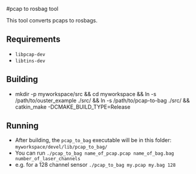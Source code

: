 #pcap to rosbag tool

This tool converts pcaps to rosbags.

## Requirements

* `libpcap-dev`
* `libtins-dev`

## Building

* mkdir -p myworkspace/src && cd myworkspace && ln -s /path/to/ouster_example ./src/ && ln -s /path/to/pcap-to-bag ./src/ && catkin_make -DCMAKE_BUILD_TYPE=Release

## Running

* After building, the `pcap_to_bag` executable will be in this folder: `myworkspace/devel/lib/pcap_to_bag/`
* You can run `./pcap_to_bag name_of_pcap.pcap name_of_bag.bag number_of_laser_channels`
* e.g. for a 128 channel sensor `./pcap_to_bag my.pcap my.bag 128`
